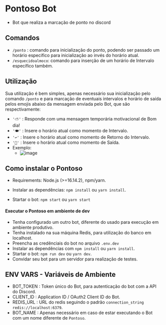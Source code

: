 # Pontoso Bot

 - Bot que realiza a marcação de ponto no discord

## Comandos

- `/ponto`          : comando para inicialização do ponto, podendo ser passado um horário especifico para inicialização ao invés do horário atual.
- `/esquecidoalmoco`: comando para inserção de um horário de Intervalo específico também.

## Utilização

Sua utilização é bem simples, apenas necessário sua inicialização pelo comando `/ponto` e para marcação de eventuais intervalos e horário de saída pelos emojis abaixo da mensagem enviada pelo Bot, que são respectivamente:
- `'⛅'`  : Responde com uma mensagem temporária motivacional de Bom dia!
- `'🍽'`  : Insere o horário atual como momento de Intervalo.
- `'↩'`   : Insere o horário atual como momento de Retorno do Intervalo.
- `'👋'`  : Insere o horário atual como momento de Saída.
- Exemplo:
  - ![image](https://user-images.githubusercontent.com/67112597/155347087-4488357f-5e21-41f2-8b8c-f4aa8fcb132f.png)

## Como instalar o Pontoso
- Requirements: Node.js (>=16.14.2), npm/yarn.

- Instalar as dependências: `npm install` ou `yarn install`.
- Startar o bot: `npm start` ou `yarn start`

#### Executar o Pontoso em ambiente de dev
- Tenha configurado um outro bot, diferente do usado para execução em ambiente produtivo.
- Tenha instalado na sua máquina Redis, para utilização do banco em localhost.
- Preencha as credênciais do bot no arquivo `.env.dev`
- Instalar as dependências com `npm install` ou `yarn install`.
- Startar o bot: `npm run dev` ou `yarn dev`.
- Convidar seu bot para um servidor para realização de testes.

## ENV VARS - Variáveis de Ambiente

- BOT_TOKEN : Token único do Bot, para autenticação do bot com a API do Discord.
- CLIENT_ID : Application ID / OAuth2 Client ID do Bot.
- REDIS_URL : URL do redis seguindo o padrão `connection_string` `redis://localhost:6379`.
- BOT_NAME  : Apenas necessário em caso de estar executando o Bot com um nome diferente de `Pontoso`.
